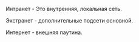 Интранет - Это внутренняя, локальная сеть.

Экстранет - дополнительные подсети основной.

Интернет - внешняя паутина.